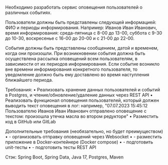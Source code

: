 Необходимо разработать сервис оповещения пользователей о различных событиях.

Пользователи должны быть представлены следующей информацией: ФИО и периоды информирования. Например: Иванов Иван Иванович, время информирования: среда-пятница с 8-00 до 13-00, суббота с 9-30 до 10-30, воскресенье с 16-00 до 20-00 и с 21-00 до 22-00.

События должны быть представлены сообщением, датой и временем, когда они произошли. При возникновении события должна быть осуществлена рассылка оповещений всем пользователям, в зависимости от их периодов информирования. Если событие возникло вне времени информирования конкретного пользователя, то уведомление должно быть ему доставлено во время наступления ближайшего периода.

Требования: • Реализовать хранение данных пользователей и событий в Postgres, и чтение/обновление/удаление данных через REST API • Реализовать функционал оповещения пользователей, который должен выводить текст оповещения в лог: например, "07.07.2023 15:45:12 Пользователю Иванов Иван Иванович отправлено оповещение с текстом: произошла утечка масла во втором редукторе" • Разместить код в GitHub или GitLab

Дополнительные требования (необязательно, но будет преимуществом) • - организовать отправку оповещений через Websocket • - разместить приложение в Docker-контейнере (Docker compose) • - подготовить unit-тесты • - подготовить тесты REST API

Стэк: Spring Boot, Spring Data, Java 17, Postgres, Maven
